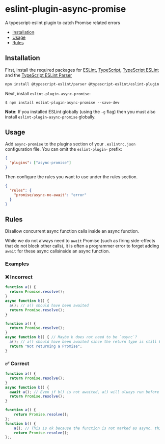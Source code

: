 # eslint-plugin-async-promise

A typescript-eslint plugin to catch Promise related errors

- [Installation](#installation)
- [Usage](#usage)
- [Rules](#rules)

<!-- END doctoc generated TOC please keep comment here to allow auto update -->

## Installation

First, install the required packages for [ESLint](https://eslint.org), [TypeScript](https://typescriptlang.org), [TypeScript ESLint](https://typescript-eslint.io/) and the [TypeScript ESLint Parser](https://github.com/typescript-eslint/typescript-eslint/tree/main/packages/parser)

```bash npm2yarn
npm install @typescript-eslint/parser @typescript-eslint/eslint-plugin eslint typescript --save-dev
```

Next, install `eslint-plugin-async-promise`:

```
$ npm install eslint-plugin-async-promise --save-dev
```

**Note:** If you installed ESLint globally (using the `-g` flag) then you must
also install `eslint-plugin-async-promise` globally.

## Usage

Add `async-promise` to the plugins section of your `.eslintrc.json` configuration
file. You can omit the `eslint-plugin-` prefix:

```json
{
  "plugins": ["async-promise"]
}
```

Then configure the rules you want to use under the rules section.

```json
{
  "rules": {
    "promise/async-no-await": "error"
  }
}
```

## Rules
Disallow concurrent async function calls inside an async function.

While we do not always need to `await` Promise (such as firing side-effects that do not block other calls), it is often a programmer error to forget adding `await` for these async callsinside an async function.

### Examples

<!--tabs-->

### ❌ Incorrect

```ts
function a() {
  return Promise.resolve();
}
async function b() {
  a(); // a() should have been awaited
  return Promise.resolve();
}
```
```ts
function a() {
  return Promise.resolve();
}
async function b() { // Maybe b does not need to be `async`?
  a(); // a() should have been awaited since the return type is still Promise implicitly
  return "Not returning a Promise";
}
```
### ✅ Correct

```ts
function a() {
  return Promise.resolve();
}
async function b() {
  await a(); // Even if b() is not awaited, a() will always run before the return
  return Promise.resolve();
}
```

```ts
function a() {
    return Promise.resolve();
};
function b() {
    a(); // This is ok because the function is not marked as async, this can just be a side-effect
    return Promise.resolve();
};,
```

